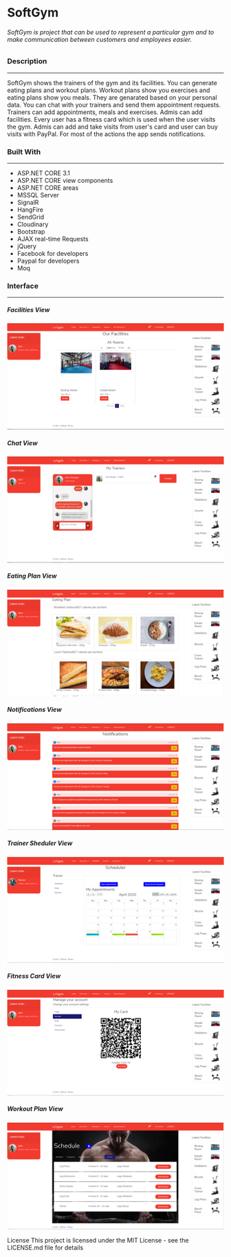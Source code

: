 <h1>SoftGym</h1>
<h6>SoftGym is project that can be used to represent a particular gym and to make communication between customers and employees easier.</h6>

<h3>Description</h3>
<hr/>
<p>SoftGym shows the trainers of the gym and its facilities. You can generate eating plans and workout plans. Workout plans show you exercises and eating plans show you meals. They are genarated based on your personal data. You can chat with your trainers and send them appointment requests. Trainers can add appointments, meals and exercises. Admis can add facilities. Every user has a fitness card which is used when the user visits the gym. Admis can add and take visits from user's card and user can buy visits with PayPal. For most of the actions the app sends notifications.</p>

<h3>Built With</h3>
<hr/>
<ul>
<li>ASP.NET CORE 3.1</li>
<li>ASP.NET CORE view components</li>
<li>ASP.NET CORE areas</li>
<li>MSSQL Server</li>
<li>SignalR</li>
<li>HangFire</li>
<li>SendGrid</li>
<li>Cloudinary</li>
<li>Bootstrap</li>
<li>AJAX real-time Requests</li>
<li>jQuery</li>
<li>Facebook for developers</li>
<li>Paypal for developers</li>
<li>Moq</li>
</ul>

<h3>Interface</h3>
<hr/>

<h5>Facilities View</h5>
<img src="https://github.com/PlamenMichev/SoftGym/blob/master/images/Facilities.PNG?raw=true"/>

<h5>Chat View</h5>
<img src="https://github.com/PlamenMichev/SoftGym/blob/master/images/Chat.PNG?raw=true"/>

<h5>Eating Plan View</h5>
<img src="https://github.com/PlamenMichev/SoftGym/blob/master/images/EatingPlan.PNG?raw=true"/>

<h5>Notifications View</h5>
<img src="https://github.com/PlamenMichev/SoftGym/blob/master/images/Notification.PNG?raw=true"/>

<h5>Trainer Sheduler View</h5>
<img src="https://github.com/PlamenMichev/SoftGym/blob/master/images/TrainerScheduler.PNG?raw=true"/>

<h5>Fitness Card View</h5>
<img src="https://github.com/PlamenMichev/SoftGym/blob/master/images/UserCard.PNG?raw=true"/>

<h5>Workout Plan View</h5>
<img src="https://github.com/PlamenMichev/SoftGym/blob/master/images/WorkoutPlan.PNG?raw=true"/>

License
This project is licensed under the MIT License - see the LICENSE.md file for details
